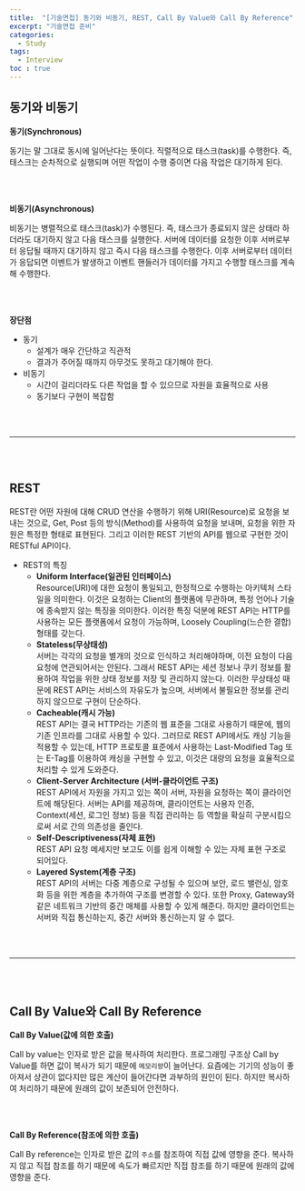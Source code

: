 ```yaml
---
title:  "[기술면접] 동기와 비동기, REST, Call By Value와 Call By Reference"
excerpt: "기술면접 준비"
categories: 
  - Study
tags: 
  - Interview
toc : true
---
```


## 동기와 비동기

**동기(Synchronous)** <br>

동기는 말 그대로 동시에 일어난다는 뜻이다. 직렬적으로 태스크(task)를 수행한다. 즉, 태스크는 순차적으로 실행되며 어떤 작업이 수행 중이면 다음 작업은 대기하게 된다.

<br><br> 

**비동기(Asynchronous)** <br>

비동기는 병렬적으로 태스크(task)가 수행된다. 즉, 태스크가 종료되지 않은 상태라 하더라도 대기하지 않고 다음 태스크를 실행한다. 서버에 데이터를 요청한 이후 서버로부터 응답될 때까지 대기하지 않고 즉시 다음 태스크를 수행한다. 이후 서버로부터 데이터가 응답되면 이벤트가 발생하고 이벤트 핸들러가 데이터를 가지고 수행할 태스크를 계속해 수행한다. 

<br><br>

**장단점** <br>
- 동기
    - 설계가 매우 간단하고 직관적
    - 결과가 주어질 때까지 아무것도 못하고 대기해야 한다.
- 비동기
    - 시간이 걸리더라도 다른 작업을 할 수 있으므로 자원을 효율적으로 사용
    - 동기보다 구현이 복잡함

<br><br>

-----

<br><br>


## REST

REST란 어떤 자원에 대해 CRUD 연산을 수행하기 위해 URI(Resource)로 요청을 보내는 것으로, Get, Post 등의 방식(Method)를 사용하여 요청을 보내며, 요청을 위한 자원은 특정한 형태로 표현된다. 그리고 이러한 REST 기반의 API를 웹으로 구현한 것이 RESTful API이다.

- REST의 특징
    - **Uniform Interface(일관된 인터페이스)** <br>
    Resource(URI)에 대한 요청이 통일되고, 한정적으로 수행하는 아키텍처 스타일을 의미한다. 이것은 요청하는 Client의 플랫폼에 무관하며, 특정 언어나 기술에 종속받지 않는 특징을 의미한다. 이러한 특징 덕분에 REST API는 HTTP를 사용하는 모든 플랫폼에서 요청이 가능하며, Loosely Coupling(느슨한 결합) 형태를 갖는다.
    - **Stateless(무상태성)** <br>
    서버는 각각의 요청을 별개의 것으로 인식하고 처리해야하며, 이전 요청이 다음 요청에 연관되어서는 안된다. 그래서 REST API는 세션 정보나 쿠키 정보를 활용하여 작업을 위한 상태 정보를 저장 및 관리하지 않는다. 이러한 무상태성 때문에 REST API는 서비스의 자유도가 높으며, 서버에서 불필요한 정보를 관리하지 않으므로 구현이 단순하다.
    - **Cacheable(캐시 가능)** <br>
    REST API는 결국 HTTP라는 기존의 웹 표준을 그대로 사용하기 때문에, 웹의 기존 인프라를 그대로 사용할 수 있다. 그러므로 REST API에서도 캐싱 기능을 적용할 수 있는데, HTTP 프로토콜 표준에서 사용하는 Last-Modified Tag 또는 E-Tag를 이용하여 캐싱을 구현할 수 있고, 이것은 대량의 요청을 효율적으로 처리할 수 있게 도와준다.
    - **Client-Server Architecture (서버-클라이언트 구조)** <br>
    REST API에서 자원을 가지고 있는 쪽이 서버, 자원을 요청하는 쪽이 클라이언트에 해당된다. 서버는 API를 제공하며, 클라이언트는 사용자 인증, Context(세션, 로그인 정보) 등을 직접 관리하는 등 역할을 확실히 구분시킴으로써 서로 간의 의존성을 줄인다.
    - **Self-Descriptiveness(자체 표현)** <br>
    REST API 요청 메세지만 보고도 이를 쉽게 이해할 수 있는 자체 표현 구조로 되어있다. 
    - **Layered System(계층 구조)** <br>
    REST API의 서버는 다중 계층으로 구성될 수 있으며 보안, 로드 밸런싱, 암호화 등을 위한 계층을 추가하여 구조를 변경할 수 있다. 또한 Proxy, Gateway와 같은 네트워크 기반의 중간 매체를 사용할 수 있게 해준다. 하지만 클라이언트는 서버와 직접 통신하는지, 중간 서버와 통신하는지 알 수 없다.


<br><br>

-----

<br><br>


## Call By Value와 Call By Reference


**Call By Value(값에 의한 호출)** <br>

Call by value는 인자로 받은 값을 복사하여 처리한다. 프로그래밍 구조상 Call by Value를 하면 값이 복사가 되기 때문에 `메모리량`이 늘어난다. 요즘에는 기기의 성능이 좋아져서 상관이 없다지만 많은 계산이 들어간다면 과부하의 원인이 된다. 하지만 복사하여 처리하기 때문에 원래의 값이 보존되어 안전하다.

<br><br> 

**Call By Reference(참조에 의한 호출)** <br>

Call By reference는 인자로 받은 값의 `주소`를 참조하여 직접 값에 영향을 준다. 복사하지 않고 직접 참조를 하기 때문에 속도가 빠르지만 직접 참조를 하기 때문에 원래의 값에 영향을 준다.